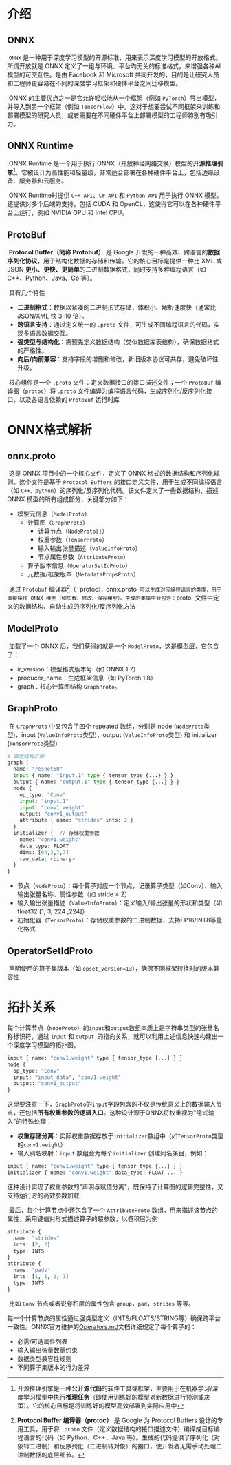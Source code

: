 # 介绍

## ONNX

​		`ONNX` 是一种用于深度学习模型的开源标准，用来表示深度学习模型的开放格式。所谓开放就是 ONNX 定义了一组与环境、平台均无关的标准格式，来增强各种AI模型的可交互性。是由 Facebook 和 Microsoft 共同开发的，目的是让研究人员和工程师更容易在不同的深度学习框架和硬件平台之间迁移模型。

​		ONNX 的主要优点之一是它允许轻松地从一个框架（例如 `PyTorch`）导出模型，并导入到另一个框架（例如 `TensorFlow`）中。这对于想要尝试不同框架来训练和部署模型的研究人员，或者需要在不同硬件平台上部署模型的工程师特别有吸引力。

## ONNX Runtime

​		ONNX Runtime 是一个用于执行 ONNX（开放神经网络交换）模型的**开源推理引擎**[^1]。它被设计为高性能和轻量级，非常适合部署在各种硬件平台上，包括边缘设备、服务器和云服务。

​		ONNX Runtime时提供 `C++ API`、`C# API` 和 `Python API` 用于执行 ONNX 模型。还提供对多个后端的支持，包括 CUDA 和 OpenCL，这使得它可以在各种硬件平台上运行，例如 NVIDIA GPU 和 Intel CPU。

## ProtoBuf

​		**Protocol Buffer（简称 Protobuf）** 是 Google 开发的一种高效、跨语言的**数据序列化协议**，用于结构化数据的存储和传输。它的核心目标是提供一种比 XML 或 JSON **更小、更快、更简单**的二进制数据格式，同时支持多种编程语言（如 C++、Python、Java、Go 等）。

​		具有几个特性

- **二进制格式**：数据以紧凑的二进制形式存储，体积小、解析速度快（通常比 JSON/XML 快 3-10 倍）。
- **跨语言支持**：通过定义统一的 `.proto` 文件，可生成不同编程语言的代码，实现多语言数据交互。
- **强类型与结构化**：需预先定义数据结构（类似数据库表结构），确保数据格式的严格性。
- **向后/向前兼容**：支持字段的增删和修改，新旧版本协议可共存，避免破坏性升级。

​		核心组件是一个 `.proto` 文件：定义数据接口的接口描述文件；一个 `ProtoBuf` 编译器（`protoc`）将 `.proto` 文件编译为编程语言代码，生成序列化/反序列化接口，以及各语言依赖的 `ProtoBuf` 运行时库

[^1]: 开源推理引擎是一种**公开源代码**的软件工具或框架，主要用于在机器学习/深度学习模型中执行**推理任务**（即使用训练好的模型对新数据进行预测或决策）。它的核心目标是将训练好的模型高效部署到实际应用中

# ONNX格式解析

## onnx.proto

​		这是 ONNX 项目中的一个核心文件，定义了 ONNX 格式的数据结构和序列化规则。这个文件是基于 `Protocol Buffers` 的接口定义文件，用于生成不同编程语言（如 `C++、python`）的序列化/反序列化代码。该文件定义了一些数据结构，描述 ONNX 模型的所有组成部分，关键部分如下：

- 模型元信息（`ModelProto`）
  - 计算图（`GraphProto`）
    - 计算节点（`NodeProto[]`）
    - 权重参数（`TensorProto`）
    - 输入输出张量描述（`ValueInfoProto`）
    - 节点属性参数（`AttributeProto`）
  - 算子版本信息（`OperatorSetIdProto`）
  - 元数据/框架版本（`MetadataPropsProto`）

​		通过 `Protobuf` 编译器[^2]（``protoc`），`onnx.proto` 可以生成对应编程语言的类库，用于直接操作 ONNX 模型（如加载、修改、保存模型）。生成的类库中会包含：`proto` 文件中定义的数据结构、自动生成的序列化/反序列化方法

## ModelProto

​		加载了一个 ONNX 后，我们获得的就是一个 `ModelProto`，这是模型层，它包含了：

- ir_version：模型格式版本号（如 ONNX 1.7）
- producer_name：生成框架信息（如 PyTorch 1.8）
- graph：核心计算图结构 `GraphProto`。

## GraphProto

​		在 `GraphProto` 中又包含了四个 repeated 数组，分别是 node (`NodeProto`类型)，input (`ValueInfoProto`类型)，output (`ValueInfoProto`类型) 和 initializer (`TensorProto`类型)

```python
# 典型结构示例
graph {
  name: "resnet50"
  input { name: "input.1" type { tensor_type {...} } }
  output { name: "output.1" type { tensor_type {...} } }
  node {
    op_type: "Conv" 
    input: "input.1"
    input: "conv1.weight"
    output: "conv1_output"
    attribute { name: "strides" ints: 2 }
  }
  initializer {  // 存储权重参数
    name: "conv1.weight" 
    data_type: FLOAT
    dims: [64,3,7,7]
    raw_data: <binary>
  }
}
```

- 节点（`NodeProto`）：每个算子对应一个节点，记录算子类型（如Conv）、输入输出张量名称、属性参数（如 stride = 2）
- 输入输出张量描述（`ValueInfoProto`）：定义输入/输出张量的形状和类型（如 float32 [1, 3, 224 ,224]）
- 初始化器（`TensorProto`）：存储权重参数的二进制数据，支持FP16/INT8等量化格式

[^2]: **Protocol Buffer 编译器（protoc）** 是 Google 为 Protocol Buffers 设计的专用工具，用于将 `.proto` 文件（定义数据结构的接口描述文件）编译成目标编程语言的代码（如 Python、C++、Java 等）。生成的代码提供了序列化（对象转二进制）和反序列化（二进制转对象）的接口，使开发者无需手动处理二进制数据的底层细节。

## OperatorSetIdProto

​		声明使用的算子集版本（如 `opset_version=13`），确保不同框架转换时的版本兼容性

# 拓扑关系

​		每个计算节点（`NodeProto`）的`input`和`output`数组本质上是字符串类型的张量名称标识符，通过 `input` 和 `output `的指向关系，就可以利用上述信息快速构建出一个深度学习模型的拓扑图。

```protobuf
input { name: "conv1.weight" type { tensor_type {...} } }
node {
  op_type: "Conv"
  input: "input_data", "conv1.weight"
  output: "conv1_output"
}
```

​		这里要注意一下，`GraphProto`的`input`字段包含的不仅是传统意义上的数据输入节点，还包括**所有权重参数的逻辑入口**。这种设计源于ONNX将权重视为"隐式输入"的特殊处理：

- **权重存储分离**：实际权重数据存放于`initializer`数组中（如`TensorProto`类型的`conv1.weight`）
- 输入别名映射：`input` 数组会为每个`initializer` 创建同名条目，例如：

```protobuf
input { name: "conv1.weight" type { tensor_type {...} } }
initializer { name: "conv1.weight" data_type: FLOAT ... }
```

​		这种设计实现了权重参数的"声明与赋值分离"，既保持了计算图的逻辑完整性，又支持运行时的高效参数加载

​		最后，每个计算节点中还包含了一个 `AttributeProto` 数组，用来描述该节点的属性，采用键值对形式描述算子的超参数，以卷积层为例

```protobuf
attribute { 
  name: "strides" 
  ints: [2, 2] 
  type: INTS 
}
attribute {
  name: "pads"
  ints: [1, 1, 1, 1]
  type: INTS
}
```

​		比如 `Conv` 节点或者说卷积层的属性包含 `group`，`pad`，`strides` 等等。

​		每一个计算节点的属性通过强类型定义（INTS/FLOATS/STRING等）确保跨平台一致性。ONNX官方维护的[Operators.md](https://github.com/onnx/onnx/blob/master/docs/Operators.md)文档详细规定了每个算子的：

- 必需/可选属性列表
- 输入输出张量数量约束
- 数据类型兼容性规则
- 不同算子集版本的行为差异